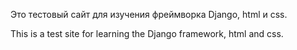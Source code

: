Это тестовый сайт для изучения фреймворка Django, html и css.


This is a test site for learning the Django framework, html and css.
